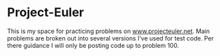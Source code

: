 # Project-Euler

This is my space for practicing problems on www.projecteuler.net. Main problems are broken out into several versions I've used for test code. Per there guidance I will only be posting code up to problem 100. 
